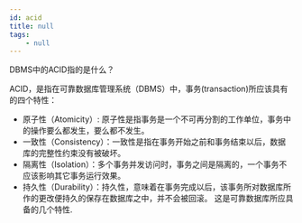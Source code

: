 ```yaml
---
id: acid
title: null
tags:
	- null
---
```


<!--front-->
DBMS中的ACID指的是什么？

<!--back-->
ACID，是指在可靠数据库管理系统（DBMS）中，事务(transaction)所应该具有的四个特性：
* 原子性（Atomicity）: 原子性是指事务是一个不可再分割的工作单位，事务中的操作要么都发生，要么都不发生。
* 一致性（Consistency）：一致性是指在事务开始之前和事务结束以后，数据库的完整性约束没有被破坏。
* 隔离性（Isolation）：多个事务并发访问时，事务之间是隔离的，一个事务不应该影响其它事务运行效果。
* 持久性（Durability）：持久性，意味着在事务完成以后，该事务所对数据库所作的更改便持久的保存在数据库之中，并不会被回滚。
这是可靠数据库所应具备的几个特性.
